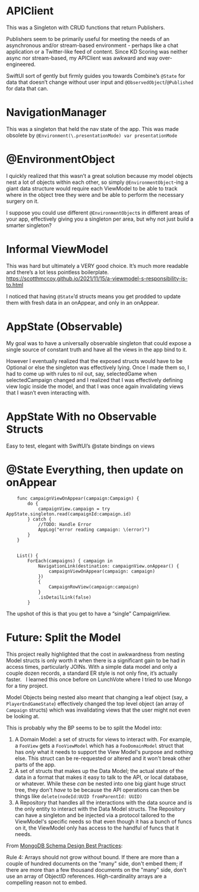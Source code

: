 # APIClient
This was a Singleton with CRUD functions that return Publishers. 

Publishers seem to be primarily useful for meeting the needs of an asynchronous and/or stream-based environment - perhaps like a chat application or a Twitter-like feed of content. Since KD Scoring was neither async nor stream-based, my APIClient was awkward and way over-engineered.

SwiftUI sort of gently but firmly guides you towards Combine’s `@State` for data that doesn’t change without user input and `@ObservedObject`/`@Published` for data that can. 
 
# NavigationManager
This was a singleton that held the nav state of the app. This was made obsolete by `@Environment(\.presentationMode) var presentationMode`


# @EnvironmentObject
I quickly realized that this wasn’t a great solution because my model objects nest a lot of objects within each other, so simply `@EnvironmentObject`-ing a giant data structure would require each ViewModel to be able to track where in the object tree they were and be able to perform the necessary surgery on it.

I suppose you could use different `@EnvironmentObject`s in different areas of your app, effectively giving you a singleton per area, but why not just build a smarter singleton?


# Informal ViewModel
This was hard but ultimately a VERY good choice. It’s much more readable and there’s a lot less pointless boilerplate. https://scotthmccoy.github.io/2021/11/15/a-viewmodel-s-responsibility-is-to.html

I noticed that having `@State`’d structs means you get prodded to update them with fresh data in an onAppear, and only in an onAppear.


# AppState (Observable)
My goal was to have a universally observable singleton that could expose a single source of constant truth and have all the views in the app bind to it. 

However I eventually realized that the exposed structs would have to be Optional or else the singleton was effectively lying. Once I made them so, I had to come up with rules to nil out, say, selectedGame when selectedCampaign changed and I realized that I was effectively defining view logic inside the model, and that I was once again invalidating views that I wasn’t even interacting with.


# AppState With no Observable Structs 
Easy to test, elegant with SwiftUI’s @state bindings on views 


# @State Everything, then update on onAppear
```
    func campaignViewOnAppear(campaign:Campaign) {
        do {
            campaignView.campaign = try AppState.singleton.read(campaignId:campaign.id)
        } catch {
            //TODO: Handle Error
            AppLog("error reading campaign: \(error)")
        }
    }


    List() {
        ForEach(campaigns) { campaign in
            NavigationLink(destination: campaignView.onAppear() {
                campaignViewOnAppear(campaign: campaign)
            })
            {
                CampaignRowView(campaign:campaign)
            }
            .isDetailLink(false)
        }
```
The upshot of this is that you get to have a “single” CampaignView.



# Future: Split the Model
This project really highlighted that the cost in awkwardness from nesting Model structs is only worth it when there is a significant gain to be had in access times, particularly JOINs. With a simple data model and only a couple dozen records, a standard ER style is not only fine, it’s actually faster.   I learned this once before on LunchVote where I tried to use Mongo for a tiny project.

Model Objects being nested also meant that changing a leaf object (say, a `PlayerEndGameState`) effectively changed the top level object (an array of `Campaign` structs) which was invalidating views that the user might not even be looking at.

This is probably why the BP seems to be to split the Model into:
1. A Domain Model: a set of structs for views to interact with. For example, a `FooView` gets a `FooViewModel` which has a `FooDomainModel` struct that has *only* what it needs to support the View Model's purpose and nothing else. This struct can be re-requested or altered and it won't break other parts of the app.
2. A set of structs that makes up the Data Model; the actual state of the data in a format that makes it easy to talk to the API, or local database, or whatever. While these *can* be nested into one big giant huge struct tree, they don't *have* to be because the API operations can then be things like `delete(nodeId:UUID fromParentId: UUID)`
3. A Repository that handles all the interactions with the data source and is the only entity to interact with the Data Model structs. The Repository can have a singleton and be injected via a protocol tailored to the ViewModel's specific needs so that even though it has a bunch of funcs on it, the ViewModel only has access to the handful of funcs that it needs.


From [MongoDB Schema Design Best Practices](https://www.mongodb.com/developer/products/mongodb/mongodb-schema-design-best-practices/#:~:text=Rule%204%3A%20Arrays%20should%20not,compelling%20reason%20not%20to%20embed):

Rule 4: Arrays should not grow without bound. If there are more than a couple of hundred documents on the "many" side, don't embed them; if there are more than a few thousand documents on the "many" side, don't use an array of ObjectID references. High-cardinality arrays are a compelling reason not to embed.
